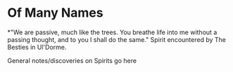 
# Of Many Names

*"We are passive, much like the trees. You breathe life into me without a passing thought, and to you I shall do the same."
	Spirit encountered by The Besties in Ul'Dorme.




General notes/discoveries on Spirits go here